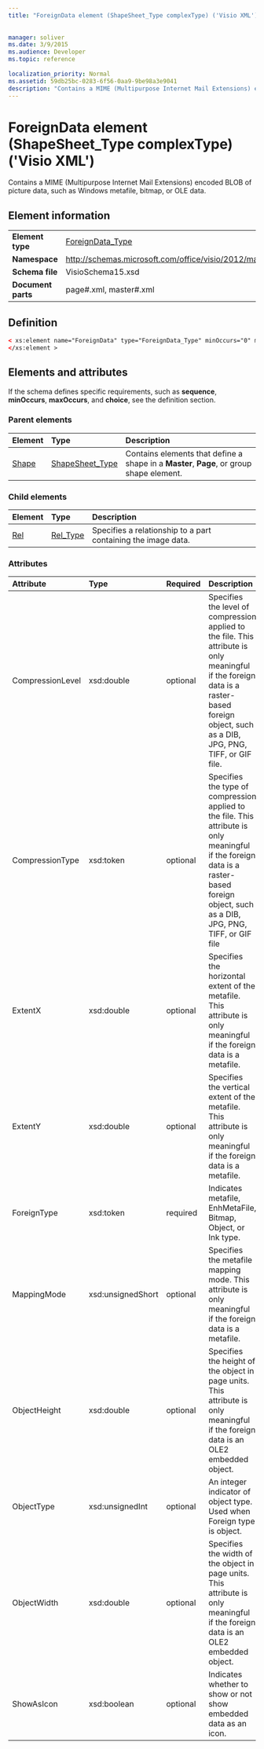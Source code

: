 ```yaml
---
title: "ForeignData element (ShapeSheet_Type complexType) ('Visio XML')"
 
 
manager: soliver
ms.date: 3/9/2015
ms.audience: Developer
ms.topic: reference
 
localization_priority: Normal
ms.assetid: 59db25bc-0283-6f56-0aa9-9be98a3e9041
description: "Contains a MIME (Multipurpose Internet Mail Extensions) encoded BLOB of picture data, such as Windows metafile, bitmap, or OLE data."
---
```


# ForeignData element (ShapeSheet_Type complexType) ('Visio XML')

Contains a MIME (Multipurpose Internet Mail Extensions) encoded BLOB of picture data, such as Windows metafile, bitmap, or OLE data.
  
## Element information

|||
|:-----|:-----|
|**Element type** <br/> |[ForeignData_Type](foreigndata_type-complextypevisio-xml.md) <br/> |
|**Namespace** <br/> |http://schemas.microsoft.com/office/visio/2012/main  <br/> |
|**Schema file** <br/> |VisioSchema15.xsd  <br/> |
|**Document parts** <br/> |page#.xml, master#.xml  <br/> |
   
## Definition

```XML
< xs:element name="ForeignData" type="ForeignData_Type" minOccurs="0" maxOccurs="1" >
</xs:element >
```

## Elements and attributes

If the schema defines specific requirements, such as **sequence**, **minOccurs**, **maxOccurs**, and **choice**, see the definition section. 
  
### Parent elements

|**Element**|**Type**|**Description**|
|:-----|:-----|:-----|
|[Shape](shape-element-shapes_type-complextypevisio-xml.md) <br/> |[ShapeSheet_Type](shapesheet_type-complextypevisio-xml.md) <br/> |Contains elements that define a shape in a **Master**, **Page**, or group shape element.  <br/> |
   
### Child elements

|**Element**|**Type**|**Description**|
|:-----|:-----|:-----|
|[Rel](shape-element-shapes_type-complextypevisio-xml.md) <br/> |[Rel_Type](shapesheet_type-complextypevisio-xml.md) <br/> |Specifies a relationship to a part containing the image data.  <br/> |
   
### Attributes

|**Attribute**|**Type**|**Required**|**Description**|**Possible values**|
|:-----|:-----|:-----|:-----|:-----|
|CompressionLevel  <br/> |xsd:double  <br/> |optional  <br/> |Specifies the level of compression applied to the file. This attribute is only meaningful if the foreign data is a raster-based foreign object, such as a DIB, JPG, PNG, TIFF, or GIF file.  <br/> |Values of the xsd:double type.  <br/> |
|CompressionType  <br/> |xsd:token  <br/> |optional  <br/> |Specifies the type of compression applied to the file. This attribute is only meaningful if the foreign data is a raster-based foreign object, such as a DIB, JPG, PNG, TIFF, or GIF file  <br/> |Values of the xsd:token type.  <br/> |
|ExtentX  <br/> |xsd:double  <br/> |optional  <br/> |Specifies the horizontal extent of the metafile. This attribute is only meaningful if the foreign data is a metafile.  <br/> |Values of the xsd:double type.  <br/> |
|ExtentY  <br/> |xsd:double  <br/> |optional  <br/> |Specifies the vertical extent of the metafile. This attribute is only meaningful if the foreign data is a metafile.  <br/> |Values of the xsd:double type.  <br/> |
|ForeignType  <br/> |xsd:token  <br/> |required  <br/> |Indicates metafile, EnhMetaFile, Bitmap, Object, or Ink type.  <br/> |Values of the xsd:token type.  <br/> |
|MappingMode  <br/> |xsd:unsignedShort  <br/> |optional  <br/> |Specifies the metafile mapping mode. This attribute is only meaningful if the foreign data is a metafile.  <br/> |Values of the xsd:unsignedShort type.  <br/> |
|ObjectHeight  <br/> |xsd:double  <br/> |optional  <br/> |Specifies the height of the object in page units. This attribute is only meaningful if the foreign data is an OLE2 embedded object.  <br/> |Values of the xsd:double type.  <br/> |
|ObjectType  <br/> |xsd:unsignedInt  <br/> |optional  <br/> |An integer indicator of object type. Used when Foreign type is object.  <br/> |Values of the xsd:unsignedInt type.  <br/> |
|ObjectWidth  <br/> |xsd:double  <br/> |optional  <br/> |Specifies the width of the object in page units. This attribute is only meaningful if the foreign data is an OLE2 embedded object.  <br/> |Values of the xsd:double type.  <br/> |
|ShowAsIcon  <br/> |xsd:boolean  <br/> |optional  <br/> |Indicates whether to show or not show embedded data as an icon.  <br/> |Values of the xsd:boolean type.  <br/> |
   

